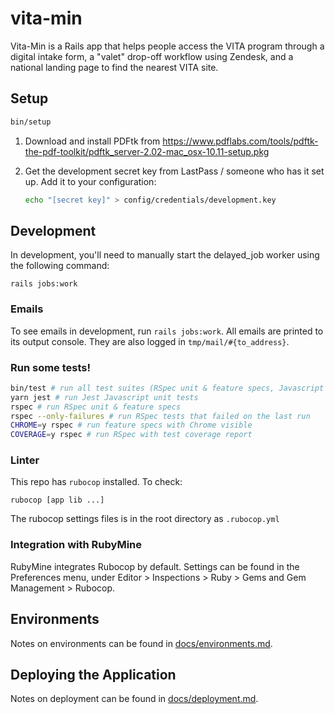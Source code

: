 # vita-min

Vita-Min is a Rails app that helps people access the VITA program through a digital intake form, a "valet" drop-off workflow using Zendesk, and a national landing page to find the nearest VITA site.

## Setup

```bash
bin/setup
```

1.  Download and install PDFtk from
    https://www.pdflabs.com/tools/pdftk-the-pdf-toolkit/pdftk_server-2.02-mac_osx-10.11-setup.pkg

1.  Get the development secret key from LastPass / someone who has it set up.
    Add it to your configuration:

    ```bash
    echo "[secret key]" > config/credentials/development.key
    ```


## Development

In development, you'll need to manually start the delayed_job worker using the following command:

```shell
rails jobs:work
```

### Emails

To see emails in development, run `rails jobs:work`. All emails are printed to its output console.
They are also logged in `tmp/mail/#{to_address}`.

### Run some tests!

```sh
bin/test # run all test suites (RSpec unit & feature specs, Javascript Jest unit tests)
yarn jest # run Jest Javascript unit tests
rspec # run RSpec unit & feature specs
rspec --only-failures # run RSpec tests that failed on the last run
CHROME=y rspec # run feature specs with Chrome visible
COVERAGE=y rspec # run RSpec with test coverage report
```

### Linter

This repo has `rubocop` installed. To check:

`rubocop [app lib ...]`

The rubocop settings files is in the root directory as `.rubocop.yml`

### Integration with RubyMine

RubyMine integrates Rubocop by default. Settings can be found in the Preferences
menu, under Editor > Inspections > Ruby > Gems and Gem Management > Rubocop.

## Environments

Notes on environments can be found in [docs/environments.md](docs/environments.md).

## Deploying the Application

Notes on deployment can be found in [docs/deployment.md](docs/deployment.md).



